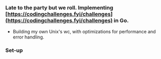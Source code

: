 ### Late to the party but we roll. Implementing [https://codingchallenges.fyi/challenges](https://codingchallenges.fyi/challenges) in Go. 

- Building my own Unix's wc, with optimizations for performance and error handling.

### Set-up
